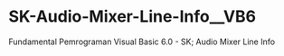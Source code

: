 # SK-Audio-Mixer-Line-Info__VB6
Fundamental Pemrograman Visual Basic 6.0 - SK; Audio Mixer Line Info
